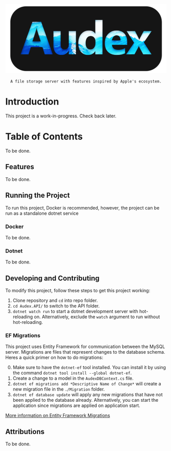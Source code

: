 <div align="center">
    <img src="../Audex.png">

    A file storage server with features inspired by Apple's ecosystem.

</div>

# Introduction

This project is a work-in-progress. Check back later.

# Table of Contents

To be done.

## Features

To be done.

## Running the Project

To run this project, Docker is recommended, however, the project can be run as a standalone dotnet service

### Docker

To be done.

### Dotnet

To be done.

## Developing and Contributing

To modify this project, follow these steps to get this project working:

1. Clone repository and `cd` into repo folder.
2. `cd Audex.API/` to switch to the API folder.
3. `dotnet watch run` to start a dotnet development server with hot-reloading on. Alternatively, exclude the `watch` argument to run without hot-reloading.

### EF Migrations

This project uses Entity Framework for communication between the MySQL server. Migrations are files that represent changes to the database schema. Heres a quick primer on how to do migrations:

0. Make sure to have the `dotnet-ef` tool installed. You can install it by using the command `dotnet tool install --global dotnet-ef`.
1. Create a change to a model in the `AudexDBContext.cs` file.
2. `dotnet ef migrations add *Descriptive Name of Change*` will create a new migration file in the `./Migration` folder.
3. `dotnet ef database update` will apply any new migrations that have not been applied to the database already. Alternatively, you can start the application since migrations are applied on application start.

[More information on Entity Framework Migrations](https://docs.microsoft.com/en-us/ef/core/managing-schemas/migrations/?tabs=dotnet-core-cli)

## Attributions

To be done.
